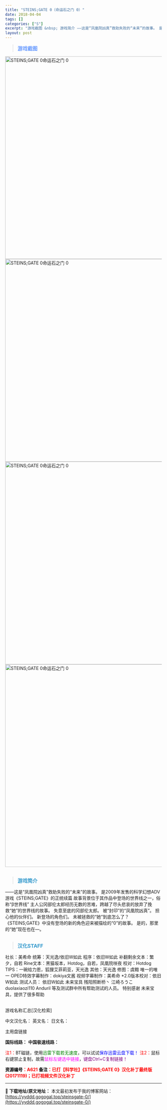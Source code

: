```yaml
---
title: "STEINS;GATE 0（命运石之门 0）"
date: 2018-04-04
tags: []
categories: ["S"]
excerpt: "游戏截图 &nbsp; 游戏简介 ——这是“凤凰院凶真”救助失败的“未来”的故事。 是2009年发售的科学幻想ADV游戏《STEINS;GATE》的正统续篇 故事背景位于其作品中登场的世界线之一，俗称“β世界线” 主人公冈部伦太郎经历无数的苦难，跨越了尽头悲哀的放弃了挽救“她”的世界线的故事。 失意&hellip;"
layout: post
---
```


<div>
<blockquote><b><span style="font-size: 12pt; color: #6699ff;">游戏截图</span></b></blockquote>
<div><img title="点击放大" src="https://yyddd.gogogal.top/wp-content/uploads/2025/04/20250430_6811fb77d2d0c.webp" alt="STEINS;GATE 0命运石之门 0" width="650" /></div>
<div><img title="点击放大" src="https://yyddd.gogogal.top/wp-content/uploads/2025/04/20250430_6811fb796d7da.webp" alt="STEINS;GATE 0命运石之门 0" width="650" /></div>
<div><img title="点击放大" src="https://yyddd.gogogal.top/wp-content/uploads/2025/04/20250430_6811fb7d08115.webp" alt="STEINS;GATE 0命运石之门 0" width="650" /></div>
<div><img title="点击放大" src="https://yyddd.gogogal.top/wp-content/uploads/2025/04/20250430_6811fb7eb0fdc.webp" alt="STEINS;GATE 0命运石之门 0" width="650" /></div>
&nbsp;
<blockquote><b><span style="font-size: 12pt; color: #3399cc;">游戏简介</span></b></blockquote>
<div>——这是“凤凰院凶真”救助失败的“未来”的故事。
是2009年发售的科学幻想ADV游戏《STEINS;GATE》的正统续篇
故事背景位于其作品中登场的世界线之一，俗称“β世界线”
主人公冈部伦太郎经历无数的苦难，跨越了尽头悲哀的放弃了挽救“她”的世界线的故事。
失意至底的冈部伦太郎。
被“封印”的“凤凰院凶真”。
担心他的伙伴们。
新登场的角色们。
未被拯救的“她”到底怎么了？
《STEINS;GATE》中没有登场的新的角色迎来被描绘的“0”的故事。
是的，那里的“她”现在也在—。</div>
&nbsp;
<blockquote><b><span style="font-size: 12pt; color: #3399cc;">汉化STAFF</span></b></blockquote>
<div>社长：美希命
统筹：天光逸/依旧W如此
程序：依旧W如此
补翻剩余文本：繁夕，自若
Rine文本：黑猫坂本，Hotdog，自若，凤凰院咲夜 校对：Hotdog
TIPS：一碗给力恩，狐狸艾菲莉亚，天光逸
其他：天光逸
修图：虞黯 唯一的唯一
OPED特效字幕制作：dokiya文酱
视频字幕制作：美希命
*2.0版本校对：依旧W如此
测试人员：
依旧W如此 未来宝具 残阳照断桥丶 江崎ろうこ duolaxiaozi110 Anduril 等及测试群中所有帮助测试的人员。
特别感谢 未来宝具，提供了很多帮助</div>
&nbsp;

游戏名称汇总[汉化检索]

中文汉化名：
英文名：
日文名：
</div>
<div class="panel panel-primary">
<div class="panel-heading">主用盘链接</div>
<div class="panel-body">

<b>国际线路：</b>
<b>中国极速线路：</b>


<span style="color: #ff0000;">注1：</span>BT磁链，使用<span style="color: #008000;">迅雷下载若无速度</span>，可以试试<span style="color: #0000ff;">保存迅雷云盘下载！</span>
<span style="color: #ff0000;">注2：</span>鼠标右键禁止复制，故需<span style="color: #ff00ff;">鼠标左键选中链接</span>，<span style="color: #800080;">键盘Ctrl+C复制链接！</span>

</div>
<div class="panel-footer"><span style="color: #ff0000;"><b><span style="color: #000000;">资源编号</span>：A621</b></span>
<span style="color: #ff0000;"><b><span style="color: #000000;">备注</span>：已打【科学社】《STEINS;GATE 0》汉化补丁最终版(20171119)；已打视频文件汉化补丁</b></span></div>
</div>

---
📖 **下载地址/原文地址：** 本文最初发布于我的博客网站：[https://yyddd.gogogal.top/steinsgate-0/](https://yyddd.gogogal.top/steinsgate-0/)
